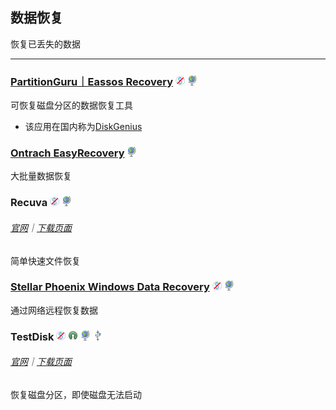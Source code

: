 ## 数据恢复

恢复已丢失的数据

---

### [PartitionGuru｜Eassos Recovery](http://www.eassos.com/) ![](/assets/图片2.png) ![](/assets/earth-globe.png)

可恢复磁盘分区的数据恢复工具

* 该应用在国内称为[DiskGenius](http://www.diskgenius.cn/download.php)

### [Ontrach EasyRecovery](http://www.krollontrack.com/data-recovery/recovery-software/) ![](/assets/earth-globe.png)

大批量数据恢复

### Recuva ![](/assets/图片2.png) ![](/assets/earth-globe.png)

###### [官网](https://www.piriform.com/recuva)｜[下载页面](https://www.piriform.com/recuva/download)

简单快速文件恢复

### [Stellar Phoenix Windows Data Recovery](http://www.stellarinfo.com/windows-data-recovery.php) ![](/assets/图片2.png) ![](/assets/earth-globe.png)

通过网络远程恢复数据

### TestDisk ![](/assets/图片2.png) ![](/assets/open-source-icon.png) ![](/assets/earth-globe.png) ![](/assets/usb.png)

###### [官网](http://www.cgsecurity.org/wiki/TestDisk)｜[下载页面](http://www.cgsecurity.org/wiki/TestDisk_Download)

恢复磁盘分区，即使磁盘无法启动

